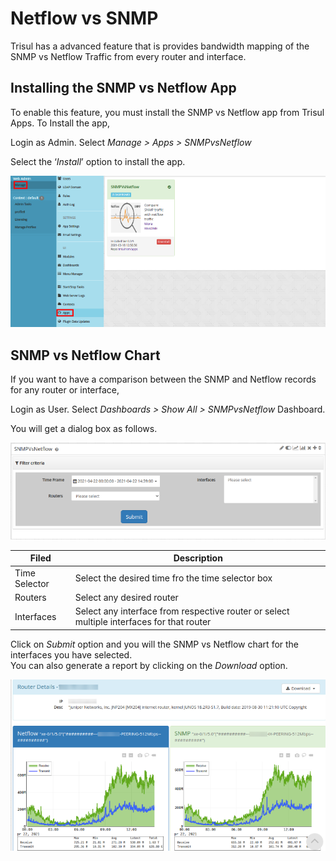 # Netflow vs SNMP

Trisul has a advanced feature that is provides bandwidth mapping of the
SNMP vs Netflow Traffic from every router and interface.

## Installing the SNMP vs Netflow App

To enable this feature, you must install the SNMP vs Netflow app from
Trisul Apps. To Install the app,

<div class="info hand-o-right autohint">

Login as Admin. Select *Manage \> Apps \> SNMPvsNetflow*

</div>

Select the ‘*Install*’ option to install the app.

![](images/snmp_vs_netflow_app.png)

## SNMP vs Netflow Chart

If you want to have a comparison between the SNMP and Netflow records
for any router or interface,

<div class="info hand-o-right autohint">

Login as User. Select *Dashboards \> Show All \> SNMPvsNetflow*
Dashboard.

</div>

You will get a dialog box as follows.

![](images/snmp_vs_netflow_filter.png)

| Filed | Description |
|----|----|
| Time Selector | Select the desired time fro the time selector box |
| Routers | Select any desired router |
| Interfaces | Select any interface from respective router or select multiple interfaces for that router |

Click on *Submit* option and you will the SNMP vs Netflow chart for the
interfaces you have selected.  
You can also generate a report by clicking on the *Download* option.

![](images/snmp_vs_netflow.png)
